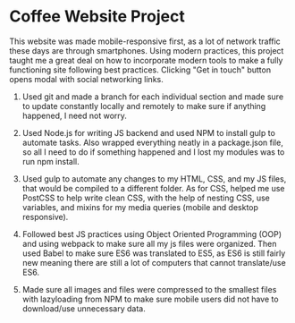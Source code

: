 # Coffee Website Project

This website was made mobile-responsive first, as a lot of network traffic these days are through smartphones. Using modern practices, this project taught me a great deal on how to incorporate modern tools to make a fully functioning site following best practices. Clicking "Get in touch" button opens modal with social networking links.

1) Used git and made a branch for each individual section and made sure to update constantly locally and remotely to make sure if anything happened, I need not worry.

2) Used Node.js for writing JS backend and used NPM to install gulp to automate tasks. Also wrapped everything neatly in a package.json file, so all I need to do if something happened and I lost my modules was to run npm install.

3) Used gulp to automate any changes to my HTML, CSS, and my JS files, that would be compiled to a different folder. As for CSS, helped me use PostCSS to help write clean CSS, with the help of nesting CSS, use variables, and mixins for my media queries (mobile and desktop responsive).

4) Followed best JS practices using Object Oriented Programming (OOP) and using webpack to make sure all my js files were organized. Then used Babel to make sure ES6 was translated to ES5, as ES6 is still fairly new meaning there are still a lot of computers that cannot translate/use ES6.

5) Made sure all images and files were compressed to the smallest files with lazyloading from NPM to make sure mobile users did not have to download/use unnecessary data.
